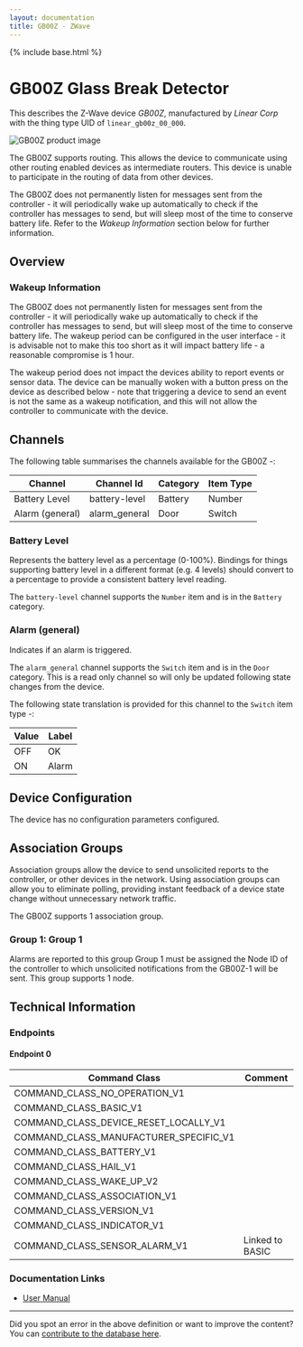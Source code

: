 ```yaml
---
layout: documentation
title: GB00Z - ZWave
---
```


{% include base.html %}

# GB00Z Glass Break Detector
This describes the Z-Wave device *GB00Z*, manufactured by *Linear Corp* with the thing type UID of ```linear_gb00z_00_000```.

![GB00Z product image](https://www.cd-jackson.com/zwave_device_uploads/565/565_default.jpg)


The GB00Z supports routing. This allows the device to communicate using other routing enabled devices as intermediate routers.  This device is unable to participate in the routing of data from other devices.

The GB00Z does not permanently listen for messages sent from the controller - it will periodically wake up automatically to check if the controller has messages to send, but will sleep most of the time to conserve battery life. Refer to the *Wakeup Information* section below for further information.

## Overview

### Wakeup Information

The GB00Z does not permanently listen for messages sent from the controller - it will periodically wake up automatically to check if the controller has messages to send, but will sleep most of the time to conserve battery life. The wakeup period can be configured in the user interface - it is advisable not to make this too short as it will impact battery life - a reasonable compromise is 1 hour.

The wakeup period does not impact the devices ability to report events or sensor data. The device can be manually woken with a button press on the device as described below - note that triggering a device to send an event is not the same as a wakeup notification, and this will not allow the controller to communicate with the device.

## Channels

The following table summarises the channels available for the GB00Z -:

| Channel | Channel Id | Category | Item Type |
|---------|------------|----------|-----------|
| Battery Level | battery-level | Battery | Number |
| Alarm (general) | alarm_general | Door | Switch | 

### Battery Level

Represents the battery level as a percentage (0-100%). Bindings for things supporting battery level in a different format (e.g. 4 levels) should convert to a percentage to provide a consistent battery level reading.

The ```battery-level``` channel supports the ```Number``` item and is in the ```Battery``` category.

### Alarm (general)

Indicates if an alarm is triggered.

The ```alarm_general``` channel supports the ```Switch``` item and is in the ```Door``` category. This is a read only channel so will only be updated following state changes from the device.

The following state translation is provided for this channel to the ```Switch``` item type -:

| Value | Label     |
|-------|-----------|
| OFF | OK |
| ON | Alarm |



## Device Configuration

The device has no configuration parameters configured.

## Association Groups

Association groups allow the device to send unsolicited reports to the controller, or other devices in the network. Using association groups can allow you to eliminate polling, providing instant feedback of a device state change without unnecessary network traffic.

The GB00Z supports 1 association group.

### Group 1: Group 1

Alarms are reported to this group
Group 1 must be assigned the Node ID of the controller to which unsolicited notifications from the GB00Z-1 will be sent.
This group supports 1 node.

## Technical Information

### Endpoints

#### Endpoint 0

| Command Class | Comment |
|---------------|---------|
| COMMAND_CLASS_NO_OPERATION_V1| |
| COMMAND_CLASS_BASIC_V1| |
| COMMAND_CLASS_DEVICE_RESET_LOCALLY_V1| |
| COMMAND_CLASS_MANUFACTURER_SPECIFIC_V1| |
| COMMAND_CLASS_BATTERY_V1| |
| COMMAND_CLASS_HAIL_V1| |
| COMMAND_CLASS_WAKE_UP_V2| |
| COMMAND_CLASS_ASSOCIATION_V1| |
| COMMAND_CLASS_VERSION_V1| |
| COMMAND_CLASS_INDICATOR_V1| |
| COMMAND_CLASS_SENSOR_ALARM_V1| Linked to BASIC|

### Documentation Links

* [User Manual](https://www.cd-jackson.com/zwave_device_uploads/565/GB00Z-Install.pdf)

---

Did you spot an error in the above definition or want to improve the content?
You can [contribute to the database here](http://www.cd-jackson.com/index.php/zwave/zwave-device-database/zwave-device-list/devicesummary/565).
